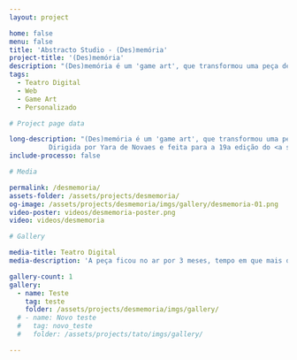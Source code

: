 ```yaml
---
layout: project

home: false
menu: false
title: 'Abstracto Studio - (Des)memória'
project-title: '(Des)memória'
description: "(Des)memória é um 'game art', que transformou uma peça de teatro em uma experiência interativa web."
tags:
  - Teatro Digital
  - Web
  - Game Art
  - Personalizado

# Project page data

long-description: "(Des)memória é um 'game art', que transformou uma peça de teatro em uma experiência interativa web. <br><br>
          Dirigida por Yara de Novaes e feita para a 19a edição do <a style=\"text-decoration:underline\" class=\"nav-link-copy\" href=\"https://teatroemmovimento.com.br/\" target=\"_blank\">Teatro em Movimento</a>, festival que exibe peças de teatro em mais de 15 cidades ao redor do Brasil, a peça-jogo explora os antepassados da diretora, desvendando o processo de embranquecimento em sua família a partir de uma foto de sua bisavó, conversas com familiares, e outros materiais que foram transformados em elementos interativos do jogo."
include-processo: false

# Media

permalink: /desmemoria/
assets-folder: /assets/projects/desmemoria/
og-image: /assets/projects/desmemoria/imgs/gallery/desmemoria-01.png
video-poster: videos/desmemoria-poster.png
video: videos/desmemoria

# Gallery

media-title: Teatro Digital
media-description: 'A peça ficou no ar por 3 meses, tempo em que mais de 3000 pessoas jogaram.'

gallery-count: 1
gallery:
  - name: Teste
    tag: teste
    folder: /assets/projects/desmemoria/imgs/gallery/
  # - name: Novo teste
  #   tag: novo_teste
  #   folder: /assets/projects/tato/imgs/gallery/

---
```

